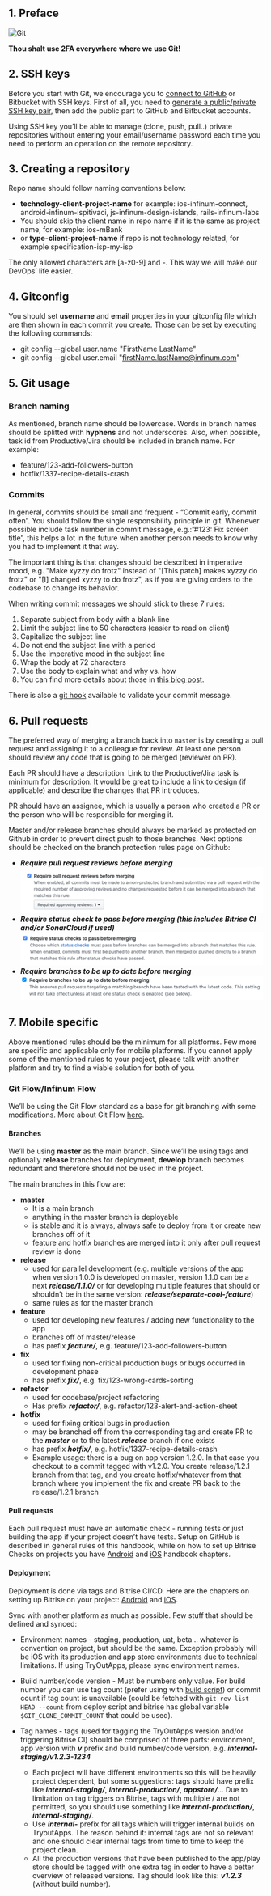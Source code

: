 ## 1. Preface

![Git](http://imgs.xkcd.com/comics/git.png)

**Thou shalt use 2FA everywhere where we use Git!**

## 2. SSH keys

Before you start with Git, we encourage you to [connect to GitHub](https://help.github.com/en/github/authenticating-to-github/connecting-to-github-with-ssh) or Bitbucket with SSH keys. First of all, you need to [generate a public/private SSH key pair](https://help.github.com/en/github/authenticating-to-github/generating-a-new-ssh-key-and-adding-it-to-the-ssh-agent), then add the public part to GitHub and Bitbucket accounts. 

Using SSH key you’ll be able to manage (clone, push, pull..) private repositories without entering your email/username password each time you need to perform an operation on the remote repository.

## 3. Creating a repository

Repo name should follow naming conventions below:

* **technology-client-project-name** for example: ios-infinum-connect, android-infinum-ispitivaci, js-infinum-design-islands, rails-infinum-labs
 * You should skip the client name in repo name if it is the same as project name, for example: ios-mBank
* or **type-client-project-name** if repo is not technology related, for example specification-isp-my-isp

The only allowed characters are [a-z0-9] and -. This way we will make our DevOps’ life easier.

## 4. Gitconfig

You should set **username** and **email** properties in your gitconfig file which are then shown in each commit you create. Those can be set by executing the following commands:

* git config --global user.name "FirstName LastName"
* git config --global user.email "firstName.lastName@infinum.com"

## 5. Git usage

### Branch naming
As mentioned, branch name should be lowercase. Words in branch names should be splitted with **hyphens** and not underscores. Also, when possible, task id from Productive/Jira should be included in branch name. For example:

* feature/123-add-followers-button
* hotfix/1337-recipe-details-crash

### Commits

In general, commits should be small and frequent - “Commit early, commit often”. You should follow the single responsibility principle in git. Whenever possible include task number in commit message, e.g.:”#123: Fix screen title”, this helps a lot in the future when another person needs to know why you had to implement it that way.

The important thing is that changes should be described in imperative mood, e.g. "Make xyzzy do frotz" instead of "[This patch] makes xyzzy do frotz" or "[I] changed xyzzy to do frotz", as if you are giving orders to the codebase to change its behavior.

When writing commit messages we should stick to these 7 rules:

1. Separate subject from body with a blank line
2. Limit the subject line to 50 characters (easier to read on client)
3. Capitalize the subject line
4. Do not end the subject line with a period
5. Use the imperative mood in the subject line
6. Wrap the body at 72 characters
7. Use the body to explain what and why vs. how
8. You can find more details about those in [this blog post](https://chris.beams.io/posts/git-commit/).

There is also a [git hook](https://github.com/m1foley/fit-commit) available to validate your commit message.

## 6. Pull requests

The preferred way of merging a branch back into `master` is by creating a pull request and assigning it to a colleague for review. At least one person should review any code that is going to be merged (reviewer on PR).

Each PR should have a description. Link to the Productive/Jira task is minimum for description. It would be great to include a link to design (if applicable) and describe the changes that PR introduces. 

PR should have an assignee, which is usually a person who created a PR or the person who will be responsible for merging it. 

Master and/or release branches should always be marked as protected on Github in order to prevent direct push to those branches. Next options should be checked on the branch protection rules page on Github:

* ***Require pull request reviews before merging***
![Pull request](/img/iOS-pull-request.png)
* ***Require status check to pass before merging (this includes Bitrise CI and/or SonarCloud if used)***
![Status chec](/img/iOS-status-check.png)
* ***Require branches to be up to date before merging***
![Branches](/img/iOS-branches-up-to-date.png)

## 7. Mobile specific

Above mentioned rules should be the minimum for all platforms. Few more are specific and applicable only for mobile platforms. If you cannot apply some of the mentioned rules to your project, please talk with another platform and try to find a viable solution for both of you.

### Git Flow/Infinum Flow

We’ll be using the Git Flow standard as a base for git branching with some modifications. More about Git Flow [here](https://nvie.com/posts/a-successful-git-branching-model/).

#### Branches
We’ll be using **master** as the main branch. Since we’ll be using tags and optionally **release** branches for deployment, **develop** branch becomes redundant and therefore should not be used in the project.

The main branches in this flow are:

* **master**
  * It is a main branch
  * anything in the master branch is deployable
  * is stable and it is always, always safe to deploy from it or create new branches off of it
  * feature and hotfix branches are merged into it only after pull request review is done
* **release**
  * used for parallel development (e.g. multiple versions of the app when version 1.0.0 is developed on master, version 1.1.0 can be a next ***release/1.1.0/*** or for developing multiple features that should or shouldn’t be in the same version: ***release/separate-cool-feature***)
  * same rules as for the master branch
* **feature**
  * used for developing new features / adding new functionality to the app
  * branches off of master/release
  * has prefix ***feature/***, e.g. feature/123-add-followers-button
* **fix**
  * used for fixing non-critical production bugs or bugs occurred in development phase
  * has prefix ***fix/***, e.g. fix/123-wrong-cards-sorting
* **refactor**
  * used for codebase/project refactoring
  * Has prefix ***refactor/***, e.g. refactor/123-alert-and-action-sheet
* **hotfix**
  * used for fixing critical bugs in production
  * may be branched off from the corresponding tag and create PR to the ***master*** or to the latest ***release*** branch if one exists
  * has prefix ***hotfix/***, e.g. hotfix/1337-recipe-details-crash
  * Example usage: there is a bug on app version 1.2.0. In that case you checkout to a commit tagged with v1.2.0. You create release/1.2.1 branch from that tag, and you create hotfix/whatever from that branch where you implement the fix and create PR back to the release/1.2.1 branch
 
#### Pull requests
Each pull request must have an automatic check - running tests or just building the app if your project doesn’t have tests. Setup on GitHub is described in general rules of this handbook, while on how to set up Bitrise Checks on projects you have [Android](https://infinum.com/handbook/books/android/bitrise) and [iOS](https://infinum.com/handbook/books/ios/bitrise-ci/pull-request-ci-check) handbook chapters.

#### Deployment
Deployment is done via tags and Bitrise CI/CD. Here are the chapters on setting up Bitrise on your project: [Android](https://infinum.com/handbook/books/android/bitrise) and [iOS](https://infinum.com/handbook/books/ios/bitrise-ci/general-intro).

Sync with another platform as much as possible. Few stuff that should be defined and synced:

* Environment names - staging, production, uat, beta… whatever is convention on project, but should be the same. Exception probably will be iOS with its production and app store environments due to technical limitations. If using TryOutApps, please sync environment names.
* Build number/code version - Must be numbers only value. For build number you can use tag count (prefer using with [build script](10)) or commit count if tag count is unavailable (could be fetched with `git rev-list HEAD --count` from deploy script and bitrise has global variable `$GIT_CLONE_COMMIT_COUNT` that could be used). 
* Tag names - tags (used for tagging the TryOutApps version and/or triggering Bitrise CI) should be comprised of three parts: environment, app version with ***v*** prefix and build number/code version, e.g. ***internal-staging/v1.2.3-1234***

  * Each project will have different environments so this will be heavily project dependent, but some suggestions: tags should have prefix like ***internal-staging/***, ***internal-production/***, ***appstore/***... Due to limitation on tag triggers on Bitrise, tags with multiple / are not permitted, so you should use something like ***internal-production/***, ***internal-staging/***.
  * Use ***internal-*** prefix for all tags which will trigger internal builds on TryoutApps. The reason behind it: internal tags are not so relevant and one should clear internal tags from time to time to keep the project clean.
  * All the production versions that have been published to the app/play store should be tagged with one extra tag in order to have a better overview of released versions. Tag should look like this: ***v1.2.3*** (without build number).
